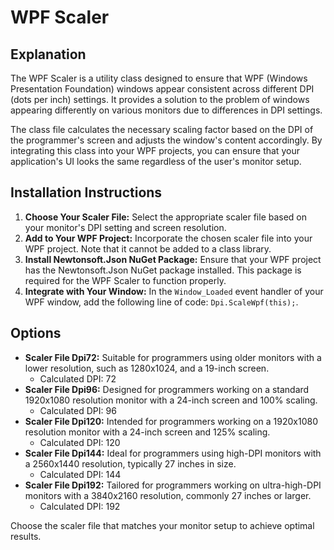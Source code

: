 # WPF Scaler

## Explanation
The WPF Scaler is a utility class designed to ensure that WPF (Windows Presentation Foundation) windows appear consistent across different DPI (dots per inch) settings. It provides a solution to the problem of windows appearing differently on various monitors due to differences in DPI settings.

The class file calculates the necessary scaling factor based on the DPI of the programmer's screen and adjusts the window's content accordingly. By integrating this class into your WPF projects, you can ensure that your application's UI looks the same regardless of the user's monitor setup.

## Installation Instructions
1. **Choose Your Scaler File:** Select the appropriate scaler file based on your monitor's DPI setting and screen resolution.
2. **Add to Your WPF Project:** Incorporate the chosen scaler file into your WPF project. Note that it cannot be added to a class library.
3. **Install Newtonsoft.Json NuGet Package:** Ensure that your WPF project has the Newtonsoft.Json NuGet package installed. This package is required for the WPF Scaler to function properly.
4. **Integrate with Your Window:** In the `Window_Loaded` event handler of your WPF window, add the following line of code: `Dpi.ScaleWpf(this);`.

## Options
- **Scaler File Dpi72:** Suitable for programmers using older monitors with a lower resolution, such as 1280x1024, and a 19-inch screen.
  - Calculated DPI: 72
- **Scaler File Dpi96:** Designed for programmers working on a standard 1920x1080 resolution monitor with a 24-inch screen and 100% scaling.
  - Calculated DPI: 96
- **Scaler File Dpi120:** Intended for programmers working on a 1920x1080 resolution monitor with a 24-inch screen and 125% scaling.
  - Calculated DPI: 120
- **Scaler File Dpi144:** Ideal for programmers using high-DPI monitors with a 2560x1440 resolution, typically 27 inches in size.
  - Calculated DPI: 144
- **Scaler File Dpi192:** Tailored for programmers working on ultra-high-DPI monitors with a 3840x2160 resolution, commonly 27 inches or larger.
  - Calculated DPI: 192

Choose the scaler file that matches your monitor setup to achieve optimal results.

